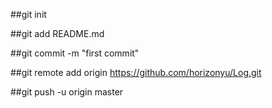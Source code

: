 ##git init

##git add README.md

##git commit -m "first commit"

##git remote add origin https://github.com/horizonyu/Log.git

##git push -u origin master
